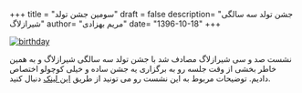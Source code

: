 +++
title = "سومین جشن تولد"
draft = false
description= "جشن تولد سه سالگی شیرازلاگ"
author= "مریم بهزادی"
date= "1396-10-18"
+++

[![birthday](../../img/events/birthday.jpg)](../../img/events/birthday.jpg)

نشست صد و سی شیرازلاگ مصادف شد با جشن تولد سه سالگی شیرازلاگ و به همین خاطر بخشی از وقت جلسه رو به برگزاری یه جشن ساده و خیلی کوچولو اختصاص دادیم. توضیحات مربوط به این نشست رو می تونید از طریق [این لینک](../../session/session130) دنبال کنید.